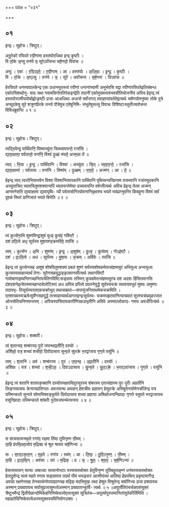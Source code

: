 +++
title = "०३१"

+++


## ०१
इन्द्रः। सुहोत्रः। त्रिष्टुप्।

अभू॒रेको॑ रयिपते रयी॒णामा हस्त॑योरधिथा इन्द्र कृ॒ष्टीः ।  
वि तो॒के अ॒प्सु तन॑ये च॒ सूरेऽवो॑चन्त चर्ष॒णयो॒ विवा॑चः ॥

अभूः॑ । एकः॑ । र॒यि॒ऽप॒ते॒ । र॒यी॒णाम् । आ । हस्त॑योः । अ॒धि॒थाः॒ । इ॒न्द्र॒ । कृ॒ष्टीः ।  
वि । तो॒के । अ॒प्ऽसु । तन॑ये । च॒ । सूरे॑ । अवो॑चन्त । च॒र्ष॒णयः॑ । विऽवा॑चः ॥

हेरयिपते धनस्यपालकेन्द्र एकः प्रधानभूतस्त्वं रयीणां धनानांस्वामी अभूर्भवसि यद्वा रयीणांरयिपतेइतिसंबन्धः एकोरयिशब्दोनु- वादः यथा गवामसिगोपतिरेकइन्द्रेति तदानीं एकोमुख्यस्त्वंभवसीतियोजनीयं अपिच हेइन्द्र त्वं हस्तयोरात्मीययोर्बाह्वोःकृष्टीः प्रजाः आअधिथाः अधत्से सर्वंजगत् तवाज्ञायांवर्ततेइत्यर्थः चर्षणयोमनुष्याः तोके पुत्रे अप्सूदकेषु सूरे शत्रूणांप्रेरके तनये पौत्रेषुच एतेषुनिमि- त्तभूतेषुसत्सु विवाचः विशिष्टाःस्तुतीःव्यवोचन्त विविधंब्रुवन्ति ॥ १ ॥

## ०२
इन्द्रः। सुहोत्रः। त्रिष्टुप्।

त्वद्भि॒येन्द्र॒ पार्थि॑वानि॒ विश्वाच्यु॑ता चिच्च्यावयन्ते॒ रजां॑सि ।  
द्यावा॒क्षामा॒ पर्व॑तासो॒ वना॑नि॒ विश्वं॑ दृ॒ळ्हं भ॑यते॒ अज्म॒न्ना ते॑ ॥

त्वत् । भि॒या । इ॒न्द्र॒ । पार्थि॑वानि । विश्वा॑ । अच्यु॑ता । चि॒त् । च्य॒व॒य॒न्ते॒ । रजां॑सि ।  
द्यावा॒क्षामा॑ । पर्व॑तासः । वना॑नि । विश्व॑म् । दृ॒ळ्हम् । भ॒य॒ते॒ । अज्म॑न् । आ । ते॒ ॥

हेइन्द्र त्वत् त्वत्तोभियाभयेन विश्वा विश्वानिव्यापकानि पार्थिवानि पृथिव्यन्तरिक्षनाम तत्रभवानि रजांस्युदकानि अच्युताचित् च्यावयितुमशक्यान्यपि च्यावयन्तेमेघाः प्रच्यावयन्ति वर्षन्तीत्यर्थः अपिच हेइन्द्र तेतव अज्मन् आगमनेसति द्यावाक्षामा द्यावापृथि- व्यौ पर्वतासोगिरयोवनानिवृक्षाश्च भयते भयंप्राप्नुवन्ति किंबहुना विश्वं सर्वं दृह्ळं स्थिरं प्राणिजातं भयते बिभेति ॥ २ ॥

## ०३
इन्द्रः। सुहोत्रः। त्रिष्टुप्।

त्वं कुत्से॑ना॒भि शुष्ण॑मिन्द्रा॒शुषं॑ युध्य॒ कुय॑वं॒ गवि॑ष्टौ ।  
दश॑ प्रपि॒त्वे अध॒ सूर्य॑स्य मुषा॒यश्च॒क्रमवि॑वे॒ रपां॑सि ॥

त्वम् । कुत्से॑न । अ॒भि । शुष्ण॑म् । इ॒न्द्र॒ । अ॒शुष॑म् । यु॒ध्य॒ । कुय॑वम् । गोऽइ॑ष्टौ ।  
दश॑ । प्र॒ऽपि॒त्वे । अध॑ । सूर्य॑स्य । मु॒षा॒यः । च॒क्रम् । अवि॑वेः । रपां॑सि ॥

हेइन्द्र त्वं कुत्सेनसह अशुषं शोषयितुमशक्यं प्रबलं शुष्णं सर्वस्यशोषकमेतत्संज्ञमसुरं अभियुध्य अभ्ययुध्यः कुत्सस्यसाहाय्यार्थं तेना- सुरेणसहयुद्धङ्कृतवानसीत्यर्थः तथागविष्टौ गावोबाणाइष्यन्तिगच्छन्तियत्रेतिगविष्टिःसङ्ग्रामः तस्मिन् कुयवमेतत्संज्ञमसुरंच दश अदशः हिंसितवानसि दंशदशनेइत्येतस्माच्छान्दसेलोटिरूपं अध अपिच प्रपित्वे प्रपतनेयुद्धे सूर्यस्यचक्रं रथावयवभूतं मुषयः अमुष्णाः तदापभृ- तिसूर्यस्यरतएकचक्रोभूत् तथाचाम्रातं—सप्तयुंजन्तिरथमेकचक्रमिति । एतशाख्यस्यऋषेःसूर्येणसहयुद्धे तत्साहाय्यार्थंआगतइन्द्रःसूर्यस्य- चक्रमपहृतवानित्याख्यातं सूरश्चक्रंप्रवृहज्जात ओजसेतिचनिगमान्तरम् । अपिचरपांसिपापकारीणिरक्षःप्रभृतीनि अविवेः अस्माल्लोकाद- गमयः अवधीरित्यर्थः ॥ ३ ॥

## ०४
इन्द्रः। सुहोत्रः। शक्वरी।

त्वं श॒तान्यव॒ शम्ब॑रस्य॒ पुरो॑ जघन्थाप्र॒तीनि॒ दस्योः॑ ।  
अशि॑क्षो॒ यत्र॒ शच्या॑ शचीवो॒ दिवो॑दासाय सुन्व॒ते सु॑तक्रे भ॒रद्वा॑जाय गृण॒ते वसू॑नि ॥

त्वम् । श॒तानि॑ । अव॑ । शम्ब॑रस्य । पुरः॑ । ज॒घ॒न्थ॒ । अ॒प्र॒तीनि॑ । दस्योः॑ ।  
अशि॑क्षः । यत्र॑ । शच्या॑ । श॒ची॒ऽवः॒ । दिवः॑ऽदासाय । सु॒न्व॒ते । सु॒त॒ऽक्रे॒ । भ॒रत्ऽवा॑जाय । गृ॒ण॒ते । वसू॑नि ॥

हेइन्द्र त्वं शतानि शतसङ्ख्यानि दस्योरुपक्षपयितुरसुरस्य शंबरस्य एतत्संज्ञस्य पुरः पुरीः अप्रतीनि लिङ्गव्यत्ययः केनाप्यप्रतिगताः अवजघन्थ अवाहन् हेशचीवः प्रज्ञावन् हेसुतक्रे अभिषुतेनसोमेनक्रीतेन्द्र यत्र यस्मिन्काले सुन्वते सोमाभिषवङ्कुर्वते दिवोदासाय शच्या प्रज्ञाया अशिक्षोधनानिप्रादाः गृणते स्तुवते भरद्वाजायच वसूनिप्रादाः तस्मिन्काले शांबरीः पुरोवजघन्थेत्यन्वयः ॥ ४ ॥

## ०५
इन्द्रः। सुहोत्रः। त्रिष्टुप्।

स स॑त्यसत्वन्मह॒ते रणा॑य॒ रथ॒मा ति॑ष्ठ तुविनृम्ण भी॒मम् ।  
या॒हि प्र॑पथि॒न्नव॒सोप॑ म॒द्रिक्प्र च॑ श्रुत श्रावय चर्ष॒णिभ्यः॑ ॥

सः । स॒त्य॒ऽस॒त्व॒न् । म॒ह॒ते । रणा॑य । रथ॑म् । आ । ति॒ष्ठ॒ । तु॒वि॒ऽनृ॒म्ण॒ । भी॒मम् ।  
या॒हि । प्र॒ऽप॒थि॒न् । अव॑सा । उप॑ । म॒द्रिक् । प्र । च॒ । श्रु॒त॒ । श्र॒व॒य॒ । च॒र्ष॒णिऽभ्यः॑ ॥

हेसत्यसत्वन् सत्याः अबाध्याः सत्वानोभटाः यस्यसतथोक्तः हेतुविनृम्ण तुविबहुलन्नृम्णं धनंयस्यसतथोक्तः हेताद्रुशेन्द्र सत्वं महते रणाय सङ्ग्रामाय तदर्थं भीमं भयङ्करं आत्मीयंरथं आतिष्ठ हेप्रपथिन् प्रकृष्टमार्गेन्द्र अवसा रक्षणेनसह तेनचरथेनोपयाह्यागच्छ मद्रिक् मदभिमुखः तथा हेश्रुत विश्रुतेन्द्र चर्षाणिभ्यः प्रजा प्रश्रावयच अस्मान् प्रख्यापयच सर्वासुप्रजासुमध्येअस्मान् प्रख्यातान्कुर्वि- त्यर्थः ॥ ५ ॥अपूर्व्येतिपंचर्चन्नवसंसूक्तं त्रैष्टुभमैन्द्रं द्वितीयेछान्दोमिकेहनिनिष्केवल्येएतत्सूक्तं सूत्रितंच—अपूर्व्यापुरुतमानितांसुतेकीर्तिमिति । महाव्रतेपिनिष्केवल्येअस्यसूक्तस्यविनियोगउक्तः ।